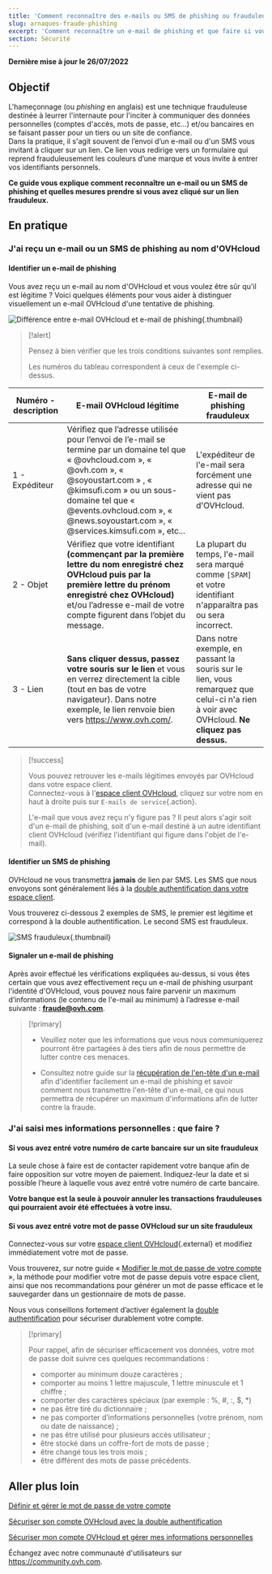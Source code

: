 ```yaml
---
title: 'Comment reconnaître des e-mails ou SMS de phishing ou frauduleux ?'
slug: arnaques-fraude-phishing
excerpt: 'Comment reconnaître un e-mail de phishing et que faire si vous avez cliqué sur un lien frauduleux ?'
section: Sécurité
---
```


**Dernière mise à jour le 26/07/2022**

## Objectif

L'hameçonnage (ou *phishing* en anglais) est une technique frauduleuse destinée à leurrer l'internaute pour l'inciter à communiquer des données personnelles (comptes d'accès, mots de passe, etc...) et/ou bancaires en se faisant passer pour un tiers ou un site de confiance.<br>
Dans la pratique, il s'agit souvent de l’envoi d’un e-mail ou d'un SMS vous invitant à cliquer sur un lien. Ce lien vous redirige vers un formulaire qui reprend frauduleusement les couleurs d’une marque et vous invite à entrer vos identifiants personnels.

**Ce guide vous explique comment reconnaître un e-mail ou un SMS de phishing et quelles mesures prendre si vous avez cliqué sur un lien frauduleux.**

## En pratique

### J'ai reçu un e-mail ou un SMS de phishing au nom d'OVHcloud

#### Identifier un e-mail de phishing

Vous avez reçu un e-mail au nom d'OVHcloud et vous voulez être sûr qu'il est légitime ? Voici quelques éléments pour vous aider à distinguer visuellement un e-mail OVHcloud d'une tentative de phishing.

![Différence entre e-mail OVHcloud et e-mail de phishing](images/phishing_email.png){.thumbnail}

> [!alert]
> 
> Pensez à bien vérifier que les trois conditions suivantes sont remplies.
> 
> Les numéros du tableau correspondent à ceux de l'exemple ci-dessus.

|Numéro - description|E-mail OVHcloud légitime|E-mail de phishing frauduleux|
|---|---|---|
|1 - Expéditeur|Vérifiez que l’adresse utilisée pour l’envoi de l’e-mail se termine par un domaine tel que « @ovhcloud.com », « @ovh.com », « @soyoustart.com » , « @kimsufi.com » ou un sous-domaine tel que « @events.ovhcloud.com », « @news.soyoustart.com », « @services.kimsufi.com », etc... |L'expéditeur de l'e-mail sera forcément une adresse qui ne vient pas d'OVHcloud.|
|2 - Objet|Vérifiez que votre identifiant **(commençant par la première lettre du nom enregistré chez OVHcloud puis par la première lettre du prénom enregistré chez OVHcloud)** et/ou l’adresse e-mail de votre compte figurent dans l’objet du message.|La plupart du temps, l'e-mail sera marqué comme `[SPAM]` et votre identifiant n'apparaîtra pas ou sera incorrect.|
|3 - Lien|**Sans cliquer dessus, passez votre souris sur le lien** et vous en verrez directement la cible (tout en bas de votre navigateur). Dans notre exemple, le lien renvoie bien vers https://www.ovh.com/.|Dans notre exemple, en passant la souris sur le lien, vous remarquez que celui-ci n'a rien à voir avec OVHcloud. **Ne cliquez pas dessus.**|

> [!success]
> 
> Vous pouvez retrouver les e-mails légitimes envoyés par OVHcloud dans votre espace client.<br>
> Connectez-vous à l'[espace client OVHcloud](https://www.ovh.com/auth/?action=gotomanager&from=https://www.ovh.com/fr/&ovhSubsidiary=fr), cliquez sur votre nom en haut à droite puis sur `E-mails de service`{.action}.<br>
>
> L'e-mail que vous avez reçu n'y figure pas ? Il peut alors s'agir soit d'un e-mail de phishing, soit d'un e-mail destiné à un autre identifiant client OVHcloud (vérifiez l'identifiant qui figure dans l'objet de l'e-mail).
>

#### Identifier un SMS de phishing

OVHcloud ne vous transmettra **jamais** de lien par SMS. Les SMS que nous envoyons sont généralement liés à la [double authentification dans votre espace client](https://docs.ovh.com/fr/customer/securiser-son-compte-avec-une-2FA/). 

Vous trouverez ci-dessous 2 exemples de SMS, le premier est légitime et correspond à la double authentification. Le second SMS est frauduleux.

![SMS frauduleux](images/sms.png){.thumbnail}

#### Signaler un e-mail de phishing

Après avoir effectué les vérifications expliquées au-dessus, si vous êtes certain que vous avez effectivement reçu un e-mail de phishing usurpant l'identité d'OVHcloud, vous pouvez nous faire parvenir un maximum d’informations (le contenu de l'e-mail au minimum) à l’adresse e-mail suivante : **<fraude@ovh.com>**.

> [!primary]
> 
> - Veuillez noter que les informations que vous nous communiquerez pourront être partagées à des tiers afin de nous permettre de lutter contre ces menaces.
> 
> - Consultez notre guide sur la [récupération de l'en-tête d'un e-mail](https://docs.ovh.com/fr/emails/recuperation-des-entetes-e-mails/) afin d'identifier facilement un e-mail de phishing et savoir comment nous transmettre l'en-tête d'un e-mail, ce qui nous permettra de récupérer un maximum d'informations afin de lutter contre la fraude.

### J'ai saisi mes informations personnelles : que faire ?

#### Si vous avez entré votre numéro de carte bancaire sur un site frauduleux

La seule chose à faire est de contacter rapidement votre banque afin de faire opposition sur votre moyen de paiement. Indiquez-leur la date et si possible l’heure à laquelle vous avez entré votre numéro de carte bancaire.

**Votre banque est la seule à pouvoir annuler les transactions frauduleuses qui pourraient avoir été effectuées à votre insu.**

#### Si vous avez entré votre mot de passe OVHcloud sur un site frauduleux

Connectez-vous sur votre [espace client OVHcloud](https://www.ovh.com/auth/?action=gotomanager&from=https://www.ovh.com/fr/&ovhSubsidiary=fr){.external} et modifiez immédiatement votre mot de passe.<br>

Vous trouverez, sur notre guide « [Modifier le mot de passe de votre compte](https://docs.ovh.com/fr/customer/gerer-son-mot-de-passe/) », la méthode pour modifier votre mot de passe depuis votre espace client, ainsi que nos recommandations pour générer un mot de passe efficace et le sauvegarder dans un gestionnaire de mots de passe. 

Nous vous conseillons fortement d’activer également la [double authentification](https://docs.ovh.com/fr/customer/securiser-son-compte-avec-une-2FA/) pour sécuriser durablement votre compte.

> [!primary]
>
> Pour rappel, afin de sécuriser efficacement vos données, votre mot de passe doit suivre ces quelques recommandations :
>
> - comporter au minimum douze caractères ;
> - comporter au moins 1 lettre majuscule, 1 lettre minuscule et 1 chiffre ;
> - comporter des caractères spéciaux (par exemple : %, #, :, $, *)
> - ne pas être tiré du dictionnaire ;
> - ne pas comporter d’informations personnelles (votre prénom, nom ou date de naissance) ;
> - ne pas être utilisé pour plusieurs accès utilisateur ;
> - être stocké dans un coffre-fort de mots de passe ;
> - être changé tous les trois mois ;
> - être différent des mots de passe précédents.
>

## Aller plus loin

[Définir et gérer le mot de passe de votre compte](https://docs.ovh.com/fr/customer/gerer-son-mot-de-passe/)

[Sécuriser son compte OVHcloud avec la double authentification](https://docs.ovh.com/fr/customer/securiser-son-compte-avec-une-2FA/)

[Sécuriser mon compte OVHcloud et gérer mes informations personnelles](https://docs.ovh.com/fr/customer/tout-savoir-sur-identifiant-client/)

Échangez avec notre communauté d'utilisateurs sur <https://community.ovh.com>.
